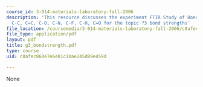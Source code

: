 ```yaml
---
course_id: 3-014-materials-laboratory-fall-2006
description: 'This resource discusses the experiment FTIR Study of Bond Strengths:
  C-C, C=C, C-O, C-N, C-F, C-H, C=O for the topic ?3 bond strengths'
file_location: /coursemedia/3-014-materials-laboratory-fall-2006/c8afec860e7e6e81c10ae245d89e459d_g3_bondstrength.pdf
file_type: application/pdf
layout: pdf
title: g3_bondstrength.pdf
type: course
uid: c8afec860e7e6e81c10ae245d89e459d

---
```

None